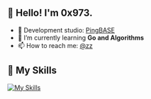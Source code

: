 ## 👋 Hello! I'm 0x973.


- 🔭 Development studio: [PingBASE](https://github.com/pingbase)
- 🌱 I’m currently learning **Go and Algorithms**
- 📫 How to reach me: [@zz](mailto:info@pingbase.cn)



## 📌 My Skills
[![My Skills](https://skillicons.dev/icons?i=go,nodejs,js,cs,java,swift,ts,html,css,dotnet,py,docker,kubernetes,cassandra,redis,mysql,spring,express,react,vue,electron,idea,linux,bash,nginx,raspberrypi,visualstudio,vscode&theme=light&perline=14)](https://skillicons.dev)

